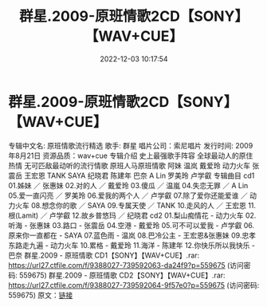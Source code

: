 ﻿---
title: 群星.2009-原班情歌2CD【SONY】【WAV+CUE】
date: 2022-12-03 10:17:54
categories: WAV车载音乐、镜像
tags: 华语中文
---
# 群星.2009-原班情歌2CD【SONY】【WAV+CUE】

专辑中文名: 原班情歌流行精选
歌手: 群星
唱片公司：索尼唱片
发行时间: 2009年8月21日
资源品质：wav+cue
专辑介绍
史上最强歌手阵容
全球最动人的原住热情
无可匹敌最动听的流行情歌
原班人马原班情歌
阿妹 温岚 戴爱玲 动力火车 张震岳 王宏恩 TANK SAYA 纪晓君
陈建年 巴奈 A Lin 罗美玲 卢学叡
专辑曲目
cd1
01.姊妹 ／ 张惠妹
02.对的人 ／ 戴爱玲
03.傻瓜 ／ 温嵐
04.失恋无罪 ／ A Lin
05.爱一直闪亮 ／ 罗美玲
06.爱我的两个人 ／ 卢学叡
07.除了爱你还能爱谁 ／ 动力火车
08.想念你的歌 ／ SAYA
09.专属天使 ／ TANK
10.走风的人 ／ 王宏恩
11.根(Lamit) ／ 卢学叡
12.故乡普悠玛 ／ 纪晓君
cd2
01.梨山痴情花 - 动力火车
02.听海 - 张惠妹
03.路口 - 张震岳
04.空港 - 戴爱玲
05.可不可以爱我 - 卢学叡
06.原来你一直都在 - SAYA
07.蓝色雨 - 温岚
08.巴冷公主 - 王宏恩&张惠妹
09.忠孝东路走九遍 - 动力火车
10.累格 - 戴爱玲
11.海洋 - 陈建年
12.你快乐所以我快乐 - 巴奈
群星.2009 - 原班情歌 CD1【SONY】【WAV+CUE】.rar: https://url27.ctfile.com/f/9388027-739592063-da24f9?p=559675
(访问密码: 559675)
群星.2009 - 原班情歌 CD2【SONY】【WAV+CUE】.rar: https://url27.ctfile.com/f/9388027-739592064-9f57e0?p=559675
(访问密码: 559675)
原文：[链接](https://blog.sina.com.cn/s/blog_1647c7e76010310fe.html)